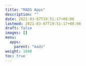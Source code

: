 ```yaml
---
title: "MADS Apps"
description: ""
date: 2021-03-07T19:51:17+08:00
lastmod: 2021-03-07T19:51:17+08:00
draft: false
images: []
menu:
  apps:
    parent: "mads"
weight: 1040
toc: true
---
```

